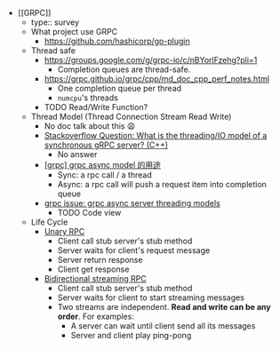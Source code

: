 - [[GRPC]]
	- type:: survey
	- What project use GRPC
		- https://github.com/hashicorp/go-plugin
	- Thread safe
		- https://groups.google.com/g/grpc-io/c/nBYorlFzehg?pli=1
			- Completion queues are thread-safe.
		- https://grpc.github.io/grpc/cpp/md_doc_cpp_perf_notes.html
			- One completion queue per thread
			- `numcpu`'s threads
		- TODO Read/Write Function?
	- Thread Model (Thread Connection Stream Read Write)
		- No doc talk about this 😩
		- [Stackoverflow Question: What is the threading/IO model of a synchronous gRPC server? (C++)](https://stackoverflow.com/questions/62383065/what-is-the-threading-io-model-of-a-synchronous-grpc-server-c)
			- No answer
		- [[grpc] grpc async model 的用途](https://medium.com/@steveyang_44123/grpc-grpc-async-model-%E7%9A%84%E7%94%A8%E9%80%94-5d04dfe5452d)
			- Sync: a rpc call / a thread
			- Async: a rpc call will push a request item into completion queue
		- [grpc issue: grpc async server threading models](https://github.com/cartographer-project/async_grpc/issues/51)
			- TODO Code view
	- Life Cycle
		- [Unary RPC](https://grpc.io/docs/what-is-grpc/core-concepts/#unary-rpc)
			- Client call stub server's stub method
			- Server waits for client's request message
			- Server return response
			- Client get response
		- [Bidirectional streaming RPC](https://grpc.io/docs/what-is-grpc/core-concepts/#bidirectional-streaming-rpc)
			- Client call stub server's stub method
			- Server waits for client to start streaming messages
			- Two streams are independent. **Read and write can be any order**. For examples:
				- A server can wait until client send all its messages
				- Server and client play ping-pong